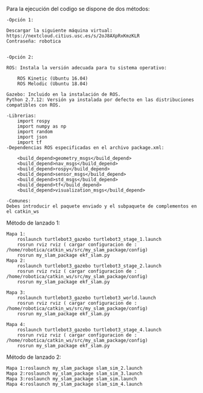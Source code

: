 Para la ejecución del codigo se dispone de dos métodos:

	-Opción 1:

	Descargar la siguiente máquina virtual: https://nextcloud.citius.usc.es/s/2oJ8AXpRxKmzKLR
	Contraseña: robotica
	

	-Opción 2:

	ROS: Instala la versión adecuada para tu sistema operativo:

	    ROS Kinetic (Ubuntu 16.04)
	    ROS Melodic (Ubuntu 18.04)

	Gazebo: Incluido en la instalación de ROS.
	Python 2.7.12: Versión ya instalada por defecto en las distribuciones compatibles con ROS.

	-Librerias:
		import rospy
		import numpy as np
		import random  
		import json
		import tf
	-Dependencias ROS especificadas en el archivo package.xml:

		<build_depend>geometry_msgs</build_depend>
		<build_depend>nav_msgs</build_depend>
		<build_depend>rospy</build_depend>
		<build_depend>sensor_msgs</build_depend>
		<build_depend>std_msgs</build_depend>
		<build_depend>tf</build_depend>
		<build_depend>visualization_msgs</build_depend>

	-Comunes:
	Debes introducir el paquete enviado y el subpaquete de complementos en el catkin_ws

Método de lanzado 1:

	Mapa 1:
		roslaunch turtlebot3_gazebo turtlebot3_stage_1.launch
		rosrun rviz rviz ( cargar configuracion de : /home/robotica/catkin_ws/src/my_slam_package/config)
		rosrun my_slam_package ekf_slam.py
	Mapa 2:
		roslaunch turtlebot3_gazebo turtlebot3_stage_2.launch
		rosrun rviz rviz ( cargar configuracion de : /home/robotica/catkin_ws/src/my_slam_package/config)
		rosrun my_slam_package ekf_slam.py

	Mapa 3:
		roslaunch turtlebot3_gazebo turtlebot3_world.launch
		rosrun rviz rviz ( cargar configuracion de : /home/robotica/catkin_ws/src/my_slam_package/config)
		rosrun my_slam_package ekf_slam.py

	Mapa 4:
		roslaunch turtlebot3_gazebo turtlebot3_stage_4.launch
		rosrun rviz rviz ( cargar configuracion de : /home/robotica/catkin_ws/src/my_slam_package/config)
		rosrun my_slam_package ekf_slam.py



Método de lanzado 2:

	Mapa 1:roslaunch my_slam_package slam_sim_2.launch 
	Mapa 2:roslaunch my_slam_package slam_sim_3.launch 
	Mapa 3:roslaunch my_slam_package slam_sim.launch
	Mapa 4:roslaunch my_slam_package slam_sim_4.launch 




